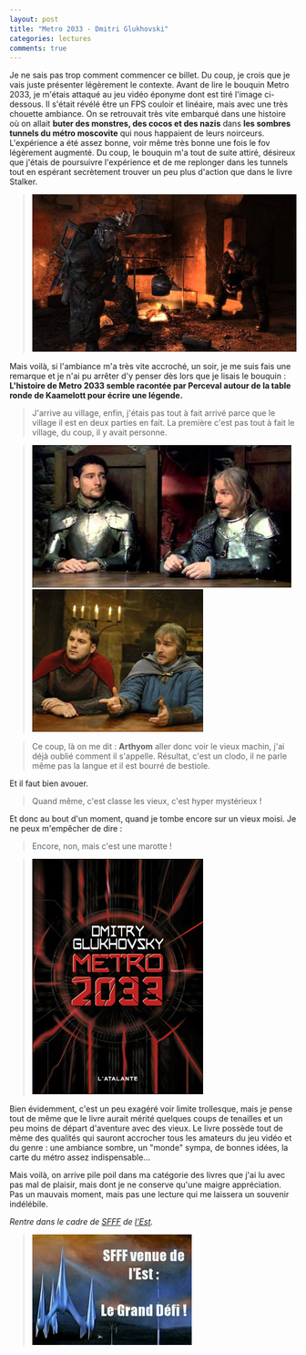 ```yaml
---
layout: post
title: "Metro 2033 - Dmitri Glukhovski"
categories: lectures
comments: true
---
```


Je ne sais pas trop comment commencer ce billet. Du coup, je crois que je vais juste présenter légèrement le contexte. Avant de lire le bouquin Metro 2033, je m'étais attaqué au jeu vidéo éponyme dont est tiré l'image ci-dessous. Il s'était révélé être un FPS couloir et linéaire, mais avec une très chouette ambiance. On se retrouvait très vite embarqué dans une histoire où on allait **buter des monstres, des cocos et des nazis** dans **les sombres tunnels du métro moscovite** qui nous happaient de leurs noirceurs. L'expérience a été assez bonne, voir même très bonne une fois le fov légèrement augmenté. Du coup, le bouquin m'a tout de suite attiré, désireux que j'étais de poursuivre l'expérience et de me replonger dans les tunnels tout en espérant secrètement trouver un peu plus d'action que dans le livre Stalker.

> ![jv](https://github.com/homeostasie/bouquins/raw/master/_pics/lv/gloukhovski_dimitri/metro-jv-1.jpg)


Mais voilà, si l'ambiance m'a très vite accroché, un soir, je me suis fais une remarque et je n'ai pu arrêter d'y penser dès lors que je lisais le bouquin :
**L'histoire de Metro 2033 semble racontée par Perceval autour de la table ronde de Kaamelott pour écrire une légende.**

> J'arrive au village, enfin, j'étais pas tout à fait arrivé parce que le village il est en deux parties en fait. La première c'est pas tout à fait le village, du coup, il y avait personne. 

> ![Vieux](https://github.com/homeostasie/bouquins/raw/master/_pics/lv/gloukhovski_dimitri/kaa-1.jpg) ![Vieux2](https://github.com/homeostasie/bouquins/raw/master/_pics/lv/gloukhovski_dimitri/kaa-2.jpg)

> Ce coup, là on me dit : **Arthyom** aller donc voir le vieux machin, j'ai déjà oublié comment il s'appelle. Résultat, c'est un clodo, il ne parle même pas la langue et il est bourré de bestiole.

Et il faut bien avouer.

> Quand même, c'est classe les vieux, c'est hyper mystérieux !

Et donc au bout d'un moment, quand je tombe encore sur un vieux moisi. Je ne peux m'empêcher de dire :

> Encore, non, mais c'est une marotte !

> ![jv](https://github.com/homeostasie/bouquins/raw/master/_pics/lv/gloukhovski_dimitri/metro2033.jpg)

Bien évidemment, c'est un peu exagéré voir limite trollesque, mais je pense tout de même que le livre aurait mérité quelques coups de tenailles et un peu moins de départ d'aventure avec des vieux. Le livre possède tout de même des qualités qui sauront accrocher tous les amateurs du jeu vidéo et du genre : une ambiance sombre, un "monde" sympa, de bonnes idées, la carte du métro assez indispensable...

Mais voilà, on arrive pile poil dans ma catégorie des livres que j'ai lu avec pas mal de plaisir, mais dont je ne conserve qu'une maigre appréciation. Pas un mauvais moment, mais pas une lecture qui me laissera un souvenir indélébile.

*Rentre dans le cadre de [SFFF](http://russkayafantastika.hautetfort.com/archive/2012/11/15/sfff-venue-de-l-est-le-grand-defi.html) de [l’Est](http://www.traqueur-stellaire.net/2012/11/defi-blogs-sfff-est/).*

> ![No more Russian - cod](https://github.com/homeostasie/bouquins/raw/master/_pics/blog/2013/SFFF-est.jpg)






